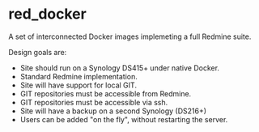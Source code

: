 # red_docker
A set of interconnected Docker images implemeting a full Redmine suite.

Design goals are:
* Site should run on a Synology DS415+ under native Docker.
* Standard Redmine implementation.
* Site will have support for local GIT.
* GIT repositories must be accessible from Redmine.
* GIT repositories must be accessible via ssh.
* Site will have a backup on a second Synology (DS216+)
* Users can be added "on the fly", without restarting the server.
